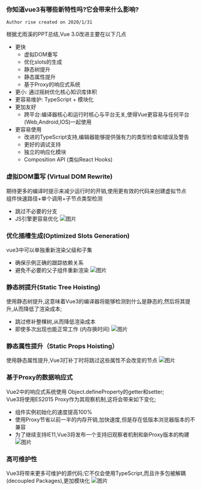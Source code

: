 ### 你知道vue3有哪些新特性吗?它会带来什么影响?

` Author rise created on 2020/1/31 `

根据尤雨溪的PPT总结,Vue 3.0改进主要在以下几点
- 更快
    - 虚拟DOM重写
    - 优化slots的生成
    - 静态树提升
    - 静态属性提升
    - 基于Proxy的响应式系统
- 更小: 通过摇树优化核心知识库体积
- 更容易维护: TypeScript + 模块化
- 更加友好
    - 跨平台:编译器核心和运行时核心与平台无关,使得Vue更容易与任何平台(Web,Android,IOS)一起使用
- 更容易使用
    - 改进的TypeScript支持,编辑器能够提供强有力的类型检查和错误及警告
    - 更好的调试支持
    - 独立的响应化模块
    - Composition API (类似React Hooks)
    
### 虚拟DOM重写 (Virtual DOM Rewrite)

期待更多的编译时提示来减少运行时的开销,使用更有效的代码来创建虚拟节点  
组件快速路径+单个调用+子节点类型检测
- 跳过不必要的分支
- JS引擎更容易优化
![图片](https://www.html.cn/newimg88/2018/11/0_xP0qosmcTwgGUwkl.jpg)

### 优化插槽生成(Optimized Slots Generation)

vue3中可以单独重新渲染父级和子集
- 确保示例正确的跟踪依赖关系
- 避免不必要的父子组件重新渲染
![图片](https://www.html.cn/newimg88/2018/11/0_xP0qosmcTwgGUwkl.jpg)

### 静态树提升(Static Tree Hoisting)

使用静态树提升,这意味着Vue3的编译器将能够检测到什么是静态的,然后将其提升,从而降低了渲染成本;
- 跳过修补整棵树,从而降低渲染成本
- 即使多次出现也能正常工作 (内存换时间)
![图片](https://www.html.cn/newimg88/2018/11/0_3bbllDHD6HGaP9iH.jpg)
    
### 静态属性提升（Static Props Hoisting）

使用静态属性提升,Vue3打补丁时将跳过这些属性不会改变的节点
![图片](https://www.html.cn/newimg88/2018/11/0_yEGgo2cIDE0hChy7.jpg)

### 基于Proxy的数据响应式

Vue2中的响应式系统使用 Object.defineProperty的getter和setter;  
Vue3将使用ES2015 Proxy作为其观察机制,这将会带来如下变化;
- 组件实例初始化的速度提高100%
- 使用Proxy节省以前一半的内存开销,加快速度,但是存在低版本浏览器版本的不兼容
- 为了继续支持IE11,Vue3将发布一个支持旧观察者机制和新Proxy版本的构建
![图片](https://www.html.cn/newimg88/2018/11/0_-CmteLaUv9b8vwo.jpg)

### 高可维护性

Vue3将带来更多可维护的源代码;它不仅会使用TypeScript,而且许多包被解耦(decoupled Packages),更加模块化
![图片](https://www.html.cn/newimg88/2018/11/0_FEKvTLJMagkJ8kAi.jpg)
